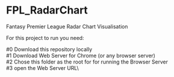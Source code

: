 # FPL_RadarChart
Fantasy Premier League Radar Chart Visualisation 

For this project to run you need:

#0 Download this repository locally\
#1 Download Web Server for Chrome (or any browser server)\
#2 Chose this folder as the root for for running the Browser Server\
#3 open the Web Server URL\
